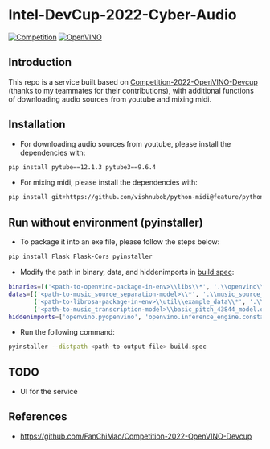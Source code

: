 # Intel-DevCup-2022-Cyber-Audio

[![Competition](https://img.shields.io/badge/Intel--DevCup-Competition-blue)](https://makerpro.cc/intel-devcup/)
[![OpenVINO](https://img.shields.io/badge/Intel-OpenVINO-blue)](https://www.intel.com/content/www/us/en/developer/tools/openvino-toolkit/overview.html)
## Introduction

This repo is a service built based on [Competition-2022-OpenVINO-Devcup](https://github.com/FanChiMao/Competition-2022-OpenVINO-Devcup) (thanks to my teammates for their contributions), with additional functions of downloading audio sources from youtube and mixing midi.

## Installation

 - For downloading audio sources from youtube, please install the dependencies with:
```sh
pip install pytube==12.1.3 pytube3==9.6.4
```

 - For mixing midi, please install the dependencies with:
 ```sh
pip install git+https://github.com/vishnubob/python-midi@feature/python3
```

## Run without environment (pyinstaller)

 - To package it into an exe file, please follow the steps below:
```sh
pip install Flask Flask-Cors pyinstaller
```

 - Modify the path in binary, data, and hiddenimports in [build.spec](https://github.com/SHRHarry/Intel-DevCup-2022-Cyber-Audio/blob/main/build.spec):
 ```sh
 binaries=[('<path-to-openvino-package-in-env>\\libs\\*', '.\\openvino\\libs')],
 datas=[('<path-to-music_source_separation-model>\\*', '.\\music_source_separation\\model'),
        ('<path-to-librosa-package-in-env>\\util\\example_data\\*', '.\\librosa\\util\\example_data'),
        ('<path-to-music_transcription-model>\\basic_pitch_43844_model.onnx', '.\\music_transcription')],
 hiddenimports=['openvino.pyopenvino', 'openvino.inference_engine.constants'],
 ```
 
 - Run the following command:
 ```sh
 pyinstaller --distpath <path-to-output-file> build.spec
 ```

## TODO
 - UI for the service

## References

+ https://github.com/FanChiMao/Competition-2022-OpenVINO-Devcup